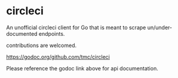 circleci
========
An unofficial circleci client for Go that is meant to scrape un/under-documented endpoints.

contributions are welcomed.

https://godoc.org/github.com/tmc/circleci

Please reference the godoc link above for api documentation.

